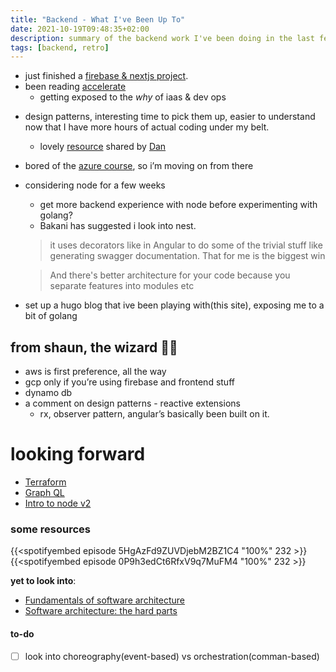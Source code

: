 ```yaml
---
title: "Backend - What I've Been Up To"
date: 2021-10-19T09:48:35+02:00
description: summary of the backend work I've been doing in the last few weeks
tags: [backend, retro]
---
```


- just finished a [firebase & nextjs project](/dataecho-retro).
- been reading [accelerate](https://www.amazon.com/Accelerate-Software-Performing-Technology-Organizations/dp/1942788339) 
    * getting exposed to the *why* of iaas & dev ops
* design patterns, interesting time to pick them up, easier to understand now that I have more hours of actual coding under my belt.
    * lovely [resource](https://youtube.com/playlist?list=PLrhzvIcii6GNjpARdnO4ueTUAVR9eMBpc) shared by [Dan](https://github.com/Thunder-Chief)
* bored of the [azure course](https://docs.microsoft.com/en-us/learn/certifications/azure-fundamentals/), so i’m moving on from there
* considering node for a few weeks
    * get more backend experience with node before experimenting with golang?
    * Bakani has suggested i look into nest. 
    
    > it uses decorators like in Angular to do some of the trivial stuff like generating swagger documentation. That for me is the biggest win 

    > And there's better architecture for your code because you separate features into modules etc 


* set up a hugo blog that ive been playing with(this site), exposing me to a bit of golang 

## from shaun, the wizard 🧙‍♂️
* aws is first preference, all the way
* gcp only if you’re using firebase and frontend stuff
* dynamo db 
* a comment on design patterns - reactive extensions 
  * rx, observer pattern, angular’s basically been built on it. 

# looking forward
- [Terraform](https://learn.hashicorp.com/collections/terraform/azure-get-started)
- [Graph QL](https://www.apollographql.com/docs/tutorial/client/)
- [Intro to node v2](https://frontendmasters.com/courses/node-js-v2/)

### some resources
{{<spotifyembed episode 5HgAzFd9ZUVDjebM2BZ1C4 "100%" 232 >}}
{{<spotifyembed episode 0P9h3edCt6RfxV9q7MuFM4 "100%" 232 >}}

**yet to look into**:
- [Fundamentals of software architecture](https://www.oreilly.com/library/view/fundamentals-of-software/9781492043447/)
- [Software architecture: the hard parts](https://www.oreilly.com/library/view/software-architecture-the/9781492086888/)
#### to-do
  - [ ] look into choreography(event-based) vs orchestration(comman-based)